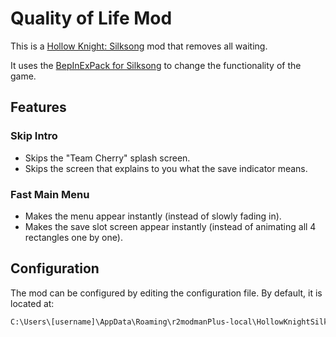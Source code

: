 # Quality of Life Mod

This is a [Hollow Knight: Silksong](https://hollowknightsilksong.com/) mod that removes all waiting.

It uses the [BepInExPack for Silksong](https://thunderstore.io/c/hollow-knight-silksong/p/BepInEx/BepInExPack_Silksong/) to change the functionality of the game.

## Features

### Skip Intro

- Skips the "Team Cherry" splash screen.
- Skips the screen that explains to you what the save indicator means.

### Fast Main Menu

- Makes the menu appear instantly (instead of slowly fading in).
- Makes the save slot screen appear instantly (instead of animating all 4 rectangles one by one).

## Configuration

The mod can be configured by editing the configuration file. By default, it is located at:

```txt
C:\Users\[username]\AppData\Roaming\r2modmanPlus-local\HollowKnightSilksong\profiles\Default\BepInEx\config
```
